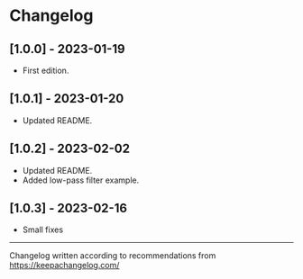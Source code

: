 # Changelog 

## [1.0.0] - 2023-01-19

- First edition.

## [1.0.1] - 2023-01-20

- Updated README.

## [1.0.2] - 2023-02-02

- Updated README.
- Added low-pass filter example.

## [1.0.3] - 2023-02-16

- Small fixes

---
Changelog written according to recommendations from https://keepachangelog.com/
